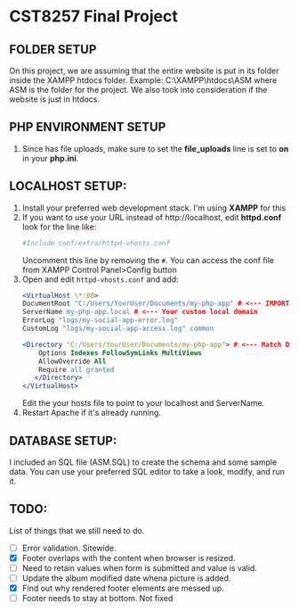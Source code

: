 # CST8257 Final Project

## FOLDER SETUP
On this project, we are assuming that the entire website is put in its folder inside the XAMPP htdocs folder. Example: C:\XAMPP\htdocs\ASM where ASM is the folder for the project. We also took into consideration if the website is just in htdocs.

## PHP ENVIRONMENT SETUP ##
1. Since has file uploads, make sure to set the **file_uploads** line is set to **on** in your **php.ini**.

## LOCALHOST SETUP: ##
1. Install your preferred web development stack. I'm using **XAMPP** for this
2. If you want to use your URL instead of http://localhost, edit **httpd.conf** look for the line like:
   ```apache
   #Include conf/extra/httpd-vhosts.conf
   ```
   Uncomment this line by removing the `#`. You can access the conf file from XAMPP Control Panel>Config button
3. Open and edit `httpd-vhosts.conf` and add:
	```apache
   <VirtualHost \*:80>
   	DocumentRoot "C:/Users/YourUser/Documents/my-php-app" # <--- IMPORTANT: Path to your 'public' folder
   	ServerName my-php-app.local # <--- Your custom local domain
   	ErrorLog "logs/my-social-app-error.log"
   	CustomLog "logs/my-social-app-access.log" common

   	<Directory "C:/Users/YourUser/Documents/my-php-app"> # <--- Match DocumentRoot
   		Options Indexes FollowSymLinks MultiViews
   		AllowOverride All
   		Require all granted
       </Directory>
	</VirtualHost>
	```
	Edit the your hosts file to point to your localhost and ServerName.
4. Restart Apache if it's already running.

## DATABASE SETUP: ##

I included an SQL file (ASM.SQL) to create the schema and some sample data. You can use your preferred SQL editor to take a look, modify, and run it.

## TODO: ##

List of things that we still need to do.
- [ ] Error validation. Sitewide.
- [X] Footer overlaps with the content when browser is resized.
- [ ] Need to retain values when form is submitted and value is valid.
- [ ] Update the album modified date whena picture is added.
- [X] Find out why rendered footer elements are messed up.
- [ ] Footer needs to stay at bottom. Not fixed